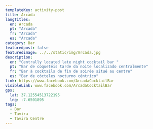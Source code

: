 ```yaml
---
templateKey: activity-post
title: Arcada
langTitles:
  en: Arcada
  pt: "Arcada"
  fr: "Arcada"
  es: "Arcada"
category: Bar
featuredpost: false
featuredimage: ../../static/img/Arcada.jpg
description: 
  en: "Centrally located late night cocktail bar "
  pt: "Bar de coquetéis tarde da noite localizado centralmente"
  fr: "Bar à cocktails de fin de soirée situé au centre"
  es: "Bar de cócteles nocturno céntrico"
link: https://www.facebook.com/ArcadaCocktailBar
visibleLink: www.facebook.com/ArcadaCocktailBar
gps:
  lat: 37.12554513722195
  lng: -7.6501895
tags:
  - Bar
  - Tavira
  - Tavira Centre
---
```


